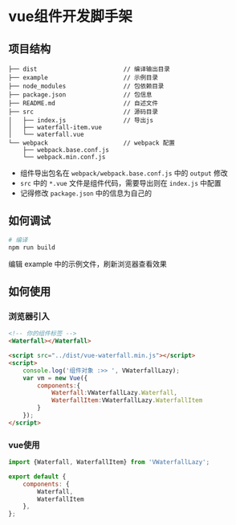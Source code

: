 # vue组件开发脚手架

## 项目结构

```shell
├── dist                        // 编译输出目录
├── example                     // 示例目录
├── node_modules                // 包依赖目录
├── package.json                // 包信息
├── README.md                   // 自述文件
├── src                         // 源码目录
│   ├── index.js                // 导出js
│   ├── waterfall-item.vue
│   └── waterfall.vue
└── webpack                     // webpack 配置
    ├── webpack.base.conf.js
    └── webpack.min.conf.js
```


- 组件导出包名在 `webpack/webpack.base.conf.js` 中的 `output` 修改
- `src` 中的 `*.vue` 文件是组件代码，需要导出则在 `index.js` 中配置
- 记得修改 `package.json` 中的信息为自己的

## 如何调试

```bash
# 编译
npm run build
```

编辑 example 中的示例文件，刷新浏览器查看效果


## 如何使用

### 浏览器引入

```html
<!-- 你的组件标签 -->
<Waterfall></Waterfall>

<script src="../dist/vue-waterfall.min.js"></script>
<script>
    console.log('组件对象 :>> ', VWaterfallLazy);
    var vm = new Vue({
        components:{
            Waterfall:VWaterfallLazy.Waterfall,
            WaterfallItem:VWaterfallLazy.WaterfallItem
        }
    });
</script>
```


### vue使用

```js
import {Waterfall, WaterfallItem} from 'VWaterfallLazy';

export default {
    components: {
        Waterfall,
        WaterfallItem
    },
};
```